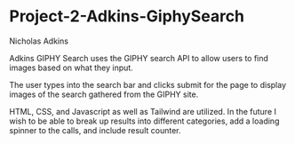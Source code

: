 # Project-2-Adkins-GiphySearch
Nicholas Adkins

Adkins GIPHY Search uses the GIPHY search API to allow users to find images based on what they input. 

The user types into the search bar and clicks submit for the page to display images of the search gathered from the GIPHY site. 

HTML, CSS, and Javascript as well as Tailwind are utilized. 
In the future I wish to be able to break up results into different categories, add a loading spinner to the calls, and include result counter.